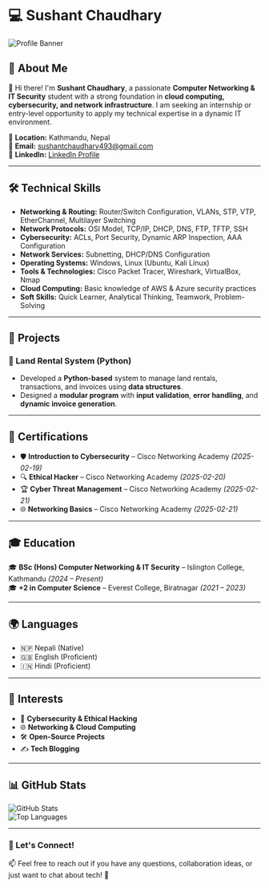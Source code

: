 # 💻 Sushant Chaudhary

![Profile Banner](https://source.unsplash.com/1600x400/?technology,cybersecurity)

## 🚀 About Me

👋 Hi there! I'm **Sushant Chaudhary**, a passionate **Computer Networking & IT Security** student with a strong foundation in **cloud computing, cybersecurity, and network infrastructure**. I am seeking an internship or entry-level opportunity to apply my technical expertise in a dynamic IT environment.

📍 **Location:** Kathmandu, Nepal  
📧 **Email:** [sushantchaudhary493@gmail.com](mailto:sushantchaudhary493@gmail.com)  
🔗 **LinkedIn:** [LinkedIn Profile](https://www.linkedin.com/in/sushantchy/) 

---

## 🛠 Technical Skills

- **Networking & Routing:** Router/Switch Configuration, VLANs, STP, VTP, EtherChannel, Multilayer Switching  
- **Network Protocols:** OSI Model, TCP/IP, DHCP, DNS, FTP, TFTP, SSH  
- **Cybersecurity:** ACLs, Port Security, Dynamic ARP Inspection, AAA Configuration  
- **Network Services:** Subnetting, DHCP/DNS Configuration  
- **Operating Systems:** Windows, Linux (Ubuntu, Kali Linux)  
- **Tools & Technologies:** Cisco Packet Tracer, Wireshark, VirtualBox, Nmap  
- **Cloud Computing:** Basic knowledge of AWS & Azure security practices  
- **Soft Skills:** Quick Learner, Analytical Thinking, Teamwork, Problem-Solving  

---

## 📂 Projects

### 🔹 Land Rental System (Python)  
- Developed a **Python-based** system to manage land rentals, transactions, and invoices using **data structures**.  
- Designed a **modular program** with **input validation**, **error handling**, and **dynamic invoice generation**.  

---

## 🏅 Certifications

- 🛡 **Introduction to Cybersecurity** – Cisco Networking Academy *(2025-02-19)*  
- 🔍 **Ethical Hacker** – Cisco Networking Academy *(2025-02-20)*  
- 🏆 **Cyber Threat Management** – Cisco Networking Academy *(2025-02-21)*  
- 🌐 **Networking Basics** – Cisco Networking Academy *(2025-02-21)*  

---

## 🎓 Education

🎓 **BSc (Hons) Computer Networking & IT Security** – Islington College, Kathmandu *(2024 – Present)*  
🎓 **+2 in Computer Science** – Everest College, Biratnagar *(2021 – 2023)*  

---

## 🌍 Languages

- 🇳🇵 Nepali (Native)  
- 🇬🇧 English (Proficient)  
- 🇮🇳 Hindi (Proficient)  

---

## 📌 Interests

- 🔐 **Cybersecurity & Ethical Hacking**  
- 🌐 **Networking & Cloud Computing**  
- 🛠 **Open-Source Projects**  
- ✍ **Tech Blogging**  

---

## 📊 GitHub Stats

![GitHub Stats](https://github-readme-stats.vercel.app/api?username=sushantchaudhary&show_icons=true&theme=radical)  
![Top Languages](https://github-readme-stats.vercel.app/api/top-langs/?username=sushantchaudhary&layout=compact&theme=radical)

---

### 🤝 Let's Connect!
📫 Feel free to reach out if you have any questions, collaboration ideas, or just want to chat about tech! 🚀

